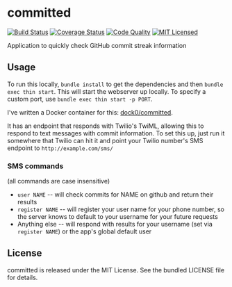 committed
=========

[![Build Status](https://img.shields.io/circleci/project/akerl/committed/master.svg)](https://circleci.com/gh/akerl/committed)
[![Coverage Status](https://img.shields.io/codecov/c/github/akerl/committed.svg)](https://codecov.io/github/akerl/committed)
[![Code Quality](https://img.shields.io/codacy/4bbc0285042f48049c16938ef2d395e0.svg)](https://www.codacy.com/app/akerl/committed)
[![MIT Licensed](https://img.shields.io/badge/license-MIT-green.svg)](https://tldrlegal.com/license/mit-license)

Application to quickly check GitHub commit streak information

## Usage

To run this locally, `bundle install` to get the dependencies and then `bundle exec thin start`. This will start the webserver up locally. To specify a custom port, use `bundle exec thin start -p PORT`.

I've written a Docker container for this: [dock0/committed](https://github.com/dock0/committed).

It has an endpoint that responds with Twilio's TwiML, allowing this to respond to text messages with commit information. To set this up, just run it somewhere that Twilio can hit it and point your Twilio number's SMS endpoint to `http://example.com/sms/`

### SMS commands

(all commands are case insensitive)

* `user NAME` -- will check commits for NAME on github and return their results
* `register NAME` -- will register your user name for your phone number, so the server knows to default to your username for your future requests
* Anything else -- will respond with results for your username (set via `register NAME`) or the app's global default user

## License

committed is released under the MIT License. See the bundled LICENSE file for details.

